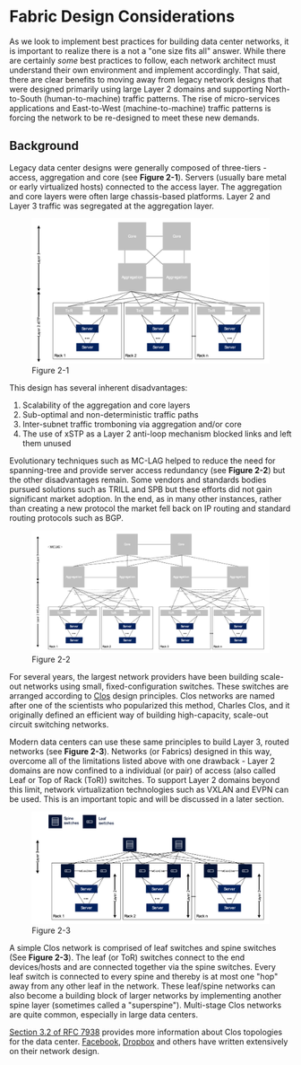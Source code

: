 # Fabric Design Considerations

As we look to implement best practices for building data center networks, it is important to realize there is a not a "one size fits all" answer.
While there are certainly *some* best practices to follow, each network architect must understand their own environment and implement accordingly.
That said, there are clear benefits to moving away from legacy network designs that were designed primarily using large Layer 2 domains and supporting North-to-South (human-to-machine) traffic patterns.
The rise of micro-services applications and East-to-West (machine-to-machine) traffic patterns is forcing the network to be re-designed to meet these new demands.

## Background

Legacy data center designs were generally composed of three-tiers - access, aggregation and core (see **Figure 2-1**).
Servers (usually bare metal or early virtualized hosts) connected to the access layer.
The aggregation and core layers were often large chassis-based platforms.
Layer 2 and Layer 3 traffic was segregated at the aggregation layer.

<figure>
  <img src="../../_images/fig-02-01.png" width="600" />
  <figcaption>Figure 2-1</figcaption>
</figure>

This design has several inherent disadvantages:

1. Scalability of the aggregation and core layers
2. Sub-optimal and non-deterministic traffic paths
3. Inter-subnet traffic tromboning via aggregation and/or core
4. The use of xSTP as a Layer 2 anti-loop mechanism blocked links and left them unused

Evolutionary techniques such as MC-LAG helped to reduce the need for spanning-tree and provide server access redundancy (see **Figure 2-2**) but the other disadvantages remain.
Some vendors and standards bodies pursued solutions such as TRILL and SPB but these efforts did not gain significant market adoption.
In the end, as in many other instances, rather than creating a new protocol the market fell back on IP routing and standard routing protocols such as BGP.

<figure>
  <img src="../../_images/fig-02-02.png" width="600" />
  <figcaption>Figure 2-2</figcaption>
</figure>

For several years, the largest network providers have been building scale-out networks using small, fixed-configuration switches.
These switches are arranged according to [Clos](https://en.wikipedia.org/wiki/Clos_network) design principles.
Clos networks are named after one of the scientists who popularized this method, Charles Clos, and it originally defined an efficient way of building high-capacity, scale-out circuit switching networks.

Modern data centers can use these same principles to build Layer 3, routed networks (see **Figure 2-3**).
Networks (or Fabrics) designed in this way, overcome all of the limitations listed above with one drawback - Layer 2 domains are now confined to a individual (or pair) of access (also called Leaf or Top of Rack (ToR)) switches.
To support Layer 2 domains beyond this limit, network virtualization technologies such as VXLAN and EVPN can be used.
This is an important topic and will be discussed in a later section.

<figure>
  <img src="../../_images/fig-02-03.png" width="600" />
  <figcaption>Figure 2-3</figcaption>
</figure>

A simple Clos network is comprised of leaf switches and spine switches (See **Figure 2-3**).
The leaf (or ToR) switches connect to the end devices/hosts and are connected together via the spine switches.
Every leaf switch is connected to every spine and thereby is at most one "hop" away from any other leaf in the network.
These leaf/spine networks can also become a building block of larger networks by implementing another spine layer (sometimes called a "superspine").
Multi-stage Clos networks are quite common, especially in large data centers.

[Section 3.2 of RFC 7938](https://tools.ietf.org/html/rfc7938#section-3.2) provides more information about Clos topologies for the data center.
[Facebook](https://engineering.fb.com/2019/03/14/data-center-engineering/f16-minipack/), [Dropbox](https://dropbox.tech/infrastructure/the-scalable-fabric-behind-our-growing-data-center-network) and others have written extensively on their network design.
